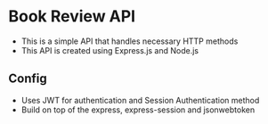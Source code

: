 # Book Review API

- This is a simple API that handles necessary HTTP methods 
- This API is created using Express.js and Node.js

## Config

- Uses JWT for authentication and Session Authentication method 
- Build on top of the express, express-session and jsonwebtoken
